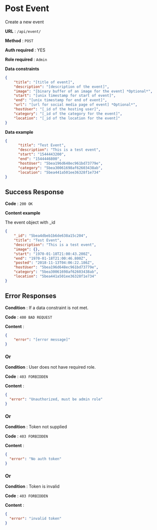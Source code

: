 # Post Event

Create a new event

**URL** : `/api/event/`

**Method** : `POST`

**Auth required** : YES

**Role required** : `Admin`

**Data constraints**

```json
{
    "title": "[title of event]",
    "description": "[description of the event]",
    "image": "[binary buffer of an image for the event] *Optional*",
    "start": "[unix timestamp for start of event]",
    "end": "[unix timestamp for end of event]",
    "url": "[url for social media page of event] *Optional*",
    "hostUser": "[_id of the hosting user]",
    "category": "[_id of the category for the event]",
    "location": "[_id of the location for the event]"
}
```

**Data example**

```json
{
	  "title": "Test Event",
	  "description": "This is a test event",
	  "start": "1544443200",
	  "end": "1544446800",
	  "hostUser": "5bea196d648ec961bd73779e",
	  "category": "5bea30061698af62603438ab",
	  "location": "5bea441a501ee36328f1e734"
}
```

## Success Response

**Code** : `200 OK`
 
**Content example**
 
The event object with _id
```json
{
    "_id": "5bea4dbeb1b6de638a15c204",
    "title": "Test Event",
    "description": "This is a test event",
    "image": {},
    "start": "1970-01-18T21:00:43.200Z",
    "end": "1970-01-18T21:00:46.800Z",
    "posted": "2018-11-13T04:06:22.186Z",
    "hostUser": "5bea196d648ec961bd73779e",
    "category": "5bea30061698af62603438ab",
    "location": "5bea441a501ee36328f1e734"
}
```

## Error Responses

**Condition** : If a data constraint is not met.

**Code** : `400 BAD REQUEST`

**Content** :

```json
{
    "error": "[error message]"
}
```

### Or

**Condition** : User does not have required role.

**Code** : `403 FORBIDDEN`

**Content** :

```json
{
  "error": "Unauthorized, must be admin role"
}
```

### Or

**Condition** : Token not supplied

**Code** : `403 FORBIDDEN`

**Content** :

```json
{
  "error": "No auth token"
}
```

### Or

**Condition** : Token is invalid

**Code** : `403 FORBIDDEN`

**Content** :

```json
{
  "error": "invalid token"
}
```
